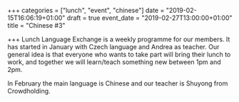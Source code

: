 +++
categories = ["lunch", "event", "chinese"]
date = "2019-02-15T16:06:19+01:00"
draft = true
event_date = "2019-02-27T13:00:00+01:00"
title = "Chinese #3"

+++
Lunch Language Exchange is a weekly programme for our members. It has started in January with Czech language and Andrea as teacher. Our general idea is that everyone who wants to take part will bring their lunch to work, and together we will learn/teach something new between 1pm and 2pm.

In February the main language is Chinese and our teacher is Shuyong from Crowdholding. 